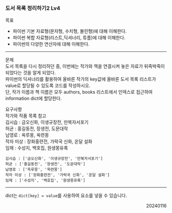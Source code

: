 ### 도서 목록 정리하기2 Lv4
목표  
- 파이썬 기본 자료형(문자형, 수치형, 불린형)에 대해 이해한다.
- 파이썬 복합 자료형(리스트,딕셔너리, 튜플)에 대해 이해한다.
- 파이썬의 다양한 연산자에 대해 이해한다.

---
문제  
도서 목록을 다시 정리하던 중, 이번에는 작가와 책을 연결시켜 놓은 자료가 뒤죽박죽이 되었다는 것을 알게 되었다.  
파이썬의 딕셔너리를 활용하여 올바른 작가의 key값에 올바른 도서 목록 리스트가 value로 할당될 수 있도록 코드를 작성하시오.  
단, 작가 이름과 책 이름은 모두 authors, books 리스트에서 인덱스로 접근하여 information dict에 할당한다.    

요구사항  
작가와 작품 목록 참고  
김시습 : 금오신화, 이생규장전, 만복자서포기  
허균 : 홍길동전, 장생전, 도문대작  
남영로 : 옥루몽, 옥련몽  
작자 미상 : 장화홍련전, 가락국 신화, 온달 설화  
임제 : 수성지, 백호집, 원생몽유록
```
김시습 : ['금오신화', '이생규장전', '만복자서포기']
허균 : ['홍길동전', '장생전', '도문대작']
남영로 : ['옥루몽', '옥련몽']
작자 미상 : ['장화홍련전', '가락국 신화', '온달 설화']
임제 : ['수성지', '백호집', '원생몽유록']
```
---
dict는 `dict[key] = value`를 사용하여 요소를 넣을 수 있습니다.
<div style="text-align: right">20240116</div>